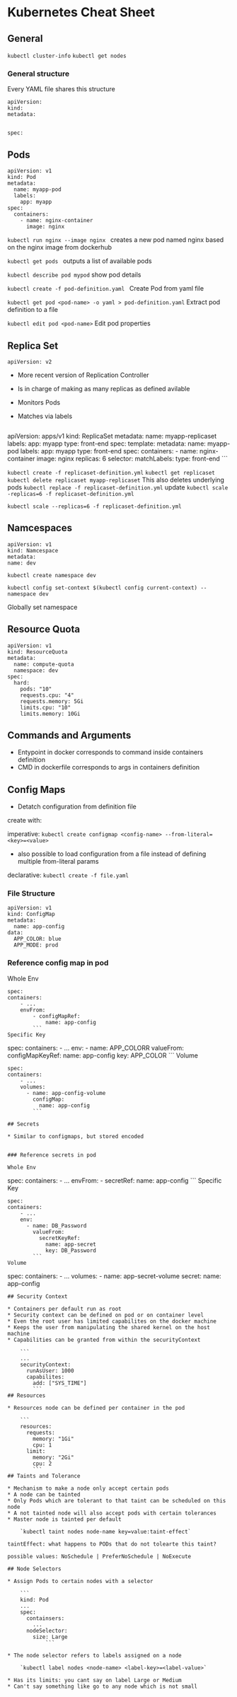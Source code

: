 # Kubernetes Cheat Sheet

## General

`kubectl cluster-info`
`kubectl get nodes`

### General structure

Every YAML file shares this structure

```
apiVersion: 
kind:
metadata:


spec:
```

## Pods

```
apiVersion: v1
kind: Pod
metadata:
  name: myapp-pod
  labels:
    app: myapp
spec:
  containers:
    - name: nginx-container
      image: nginx
```

`kubectl run nginx --image nginx `
creates a new pod named nginx based on the nginx image from dockerhub

`kubectl get pods `
outputs a list of available pods

`kubectl describe pod mypod`
show pod details

`kubectl create -f pod-definition.yaml `
Create Pod from yaml file

`kubectl get pod <pod-name> -o yaml > pod-definition.yaml`
Extract pod definition to a file


`kubectl edit pod <pod-name>`
Edit pod properties

## Replica Set
```
apiVersion: v2
```
* More recent version of Replication Controller
* Is in charge of making as many replicas as defined avilable
* Monitors Pods
* Matches via labels

    ```
apiVersion: apps/v1
kind: ReplicaSet
metadata:
  name: myapp-replicaset
  labels:
    app: myapp
    type: front-end
spec:
  template:
    metadata:
      name: myapp-pod
      labels:
        app: myapp
        type: front-end
    spec:
      containers:
        - name: nginx-container
          image: nginx
  replicas: 6
  selector:
    matchLabels:
     type: front-end
     ```

`kubectl create -f replicaset-definition.yml`
`kubectl get replicaset`
`kubectl delete replicaset myapp-replicaset`
This also deletes underlying pods
`kubectl replace -f replicaset-definition.yml`
update
`kubectl scale -replicas=6 -f replicaset-definition.yml`

`kubectl scale --replicas=6 -f replicaset-definition.yml`

## Namcespaces

```
apiVersion: v1
kind: Namcespace
metadata:
name: dev
```

`kubectl create namespace dev`

`kubectl config set-context $(kubectl config current-context) --namespace dev`

Globally set namespace

## Resource Quota

```
apiVersion: v1
kind: ResourceQuota
metadata:
  name: compute-quota
  namespace: dev
spec:
  hard:
    pods: "10"
    requests.cpu: "4"
    requests.memory: 5Gi
    limits.cpu: "10"
    limits.memory: 10Gi
```

## Commands and Arguments

*  Entypoint in docker corresponds to command inside containers definition
*  CMD in dockerfile corresponds to args in containers definition

## Config Maps

* Detatch configuration from  definition file

create with:

imperative: `kubectl create configmap <config-name> --from-literal=<key>=<value>`
* also possible to load configuration from a file instead of defining multiple from-literal params

declarative: `kubectl create -f file.yaml`

### File Structure

```
apiVersion: v1
kind: ConfigMap
metadata:
  name: app-config
data:
  APP_COLOR: blue
  APP_MODE: prod
  ```
### Reference config map in pod

Whole Env
```
spec: 
containers:
    - ...
    envFrom:
        - configMapRef:
            name: app-config
        ```
Specific Key 
```
spec: 
containers:
    - ...
    env:
      - name: APP_COLORR
        valueFrom:
          configMapKeyRef:
            name: app-config
            key: APP_COLOR
        ```
Volume
```
spec: 
containers:
    - ...
    volumes:
      - name: app-config-volume
        configMap:
          name: app-config
        ```

## Secrets

* Similar to configmaps, but stored encoded


### Reference secrets in pod

Whole Env
```
spec: 
containers:
    - ...
    envFrom:
        - secretRef:
            name: app-config
        ```
Specific Key 
```
spec: 
containers:
    - ...
    env:
      - name: DB_Password
        valueFrom:
          secretKeyRef:
            name: app-secret
            key: DB_Password
        ```
Volume
```
spec: 
containers:
    - ...
    volumes:
      - name: app-secret-volume
        secret:
          name: app-config
```
## Security Context

* Containers per default run as root
* Security context can be defined on pod or on container level
* Even the root user has limited capabilites on the docker machine
* Keeps the user from manipulating the shared kernel on the host machine
* Capabilities can be granted from within the securityContext

    ```
    ...
    securityContext:
      runAsUser: 1000
      capabilites:
        add: ["SYS_TIME"]
        ```
## Resources

* Resources node can be defined per container in the pod

    ```
    resources:
      requests:
        memory: "1Gi"
        cpu: 1
      limit:
        memory: "2Gi"
        cpu: 2
        ```
## Taints and Tolerance

* Mechanism to make a node only accept certain pods
* A node can be tainted 
* Only Pods which are tolerant to that taint can be scheduled on this node
* A not tainted node will also accept pods with certain tolerances
* Master node is tainted per default

    `kubectl taint nodes node-name key=value:taint-effect`

taintEffect: what happens to PODs that do not tolearte this taint? 

possible values: NoSchedule | PreferNoSchedule | NoExecute

## Node Selectors

* Assign Pods to certain nodes with a selector

    ```
    kind: Pod
    ...
    spec:
      containsers:
        ...
      nodeSelector:
        size: Large
            ```

* The node selector refers to labels assigned on a node

    `kubectl label nodes <node-name> <label-key>=<label-value>`

* Has its limits: you cant say on label Large or Medium
* Can't say something like go to any node which is not small
